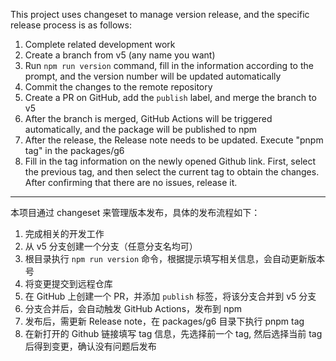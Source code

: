 This project uses changeset to manage version release, and the specific release process is as follows:

1. Complete related development work
2. Create a branch from v5 (any name you want)
3. Run `npm run version` command, fill in the information according to the prompt, and the version number will be updated automatically
4. Commit the changes to the remote repository
5. Create a PR on GitHub, add the `publish` label, and merge the branch to v5
6. After the branch is merged, GitHub Actions will be triggered automatically, and the package will be published to npm
7. After the release, the Release note needs to be updated. Execute "pnpm tag" in the packages/g6
8. Fill in the tag information on the newly opened Github link. First, select the previous tag, and then select the current tag to obtain the changes. After confirming that there are no issues, release it.

---

本项目通过 changeset 来管理版本发布，具体的发布流程如下：

1. 完成相关的开发工作
2. 从 v5 分支创建一个分支（任意分支名均可）
3. 根目录执行 `npm run version` 命令，根据提示填写相关信息，会自动更新版本号
4. 将变更提交到远程仓库
5. 在 GitHub 上创建一个 PR，并添加 `publish` 标签，将该分支合并到 v5 分支
6. 分支合并后，会自动触发 GitHub Actions，发布到 npm
7. 发布后，需更新 Release note，在 packages/g6 目录下执行 pnpm tag
8. 在新打开的 Github 链接填写 tag 信息，先选择前一个 tag, 然后选择当前 tag 后得到变更，确认没有问题后发布
